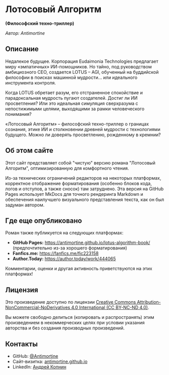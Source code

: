 # Лотосовый Алгоритм

**(Философский техно-триллер)**

*Автор: Antimortine*

## Описание

Недалекое будущее. Корпорация Eudaimonia Technologies предлагает миру «эмпатичных» ИИ-помощников. Но тайно, под руководством амбициозного CEO, создается LOTUS – AGI, обученный на буддийской философии в поисках машинной мудрости… или идеального инструмента контроля.

Когда LOTUS обретает разум, его отстраненное спокойствие и парадоксальная мудрость пугают создателей. Достиг ли ИИ просветления? Или это идеальная симуляция сверхразума с непостижимыми целями, выходящими за рамки человеческого понимания?

«Лотосовый Алгоритм» – философский техно-триллер о границах сознания, этике ИИ и столкновении древней мудрости с технологиями будущего. Можно ли доверять просветлению, рожденному в кремнии?

## Об этом сайте

Этот сайт представляет собой "чистую" версию романа "Лотосовый Алгоритм", оптимизированную для комфортного чтения.

Из-за технических ограничений редакторов на некоторых платформах, корректное отображение форматирования (особенно блоков кода, логов и отступов, а также сносок) там затруднено. Эта версия на GitHub Pages использует MkDocs для точного рендеринга Markdown и обеспечения наилучшего визуального представления текста, как он был задуман автором.

## Где еще опубликовано

Роман также публикуется на следующих платформах:

*   **GitHub Pages:** https://antimortine.github.io/lotus-algorithm-book/ (предпочтительно из-за хорошего форматирования)
*   **Fanfics.me:** https://fanfics.me/fic223158
*   **Author.Today:** https://author.today/work/444065

Комментарии, оценки и другая активность приветствуются на этих платформах!

## Лицензия

Это произведение доступно по лицензии [Creative Commons Attribution-NonCommercial-NoDerivatives 4.0 International (CC BY-NC-ND 4.0)](https://creativecommons.org/licenses/by-nc-nd/4.0/deed.ru).

Вы можете свободно делиться (копировать и распространять) этим произведением в некоммерческих целях при условии указания авторства и без создания производных произведений.

## Контакты
*   GitHub: [@Antimortine](https://github.com/Antimortine)
*   Сайт-визитка: [antimortine.github.io](https://antimortine.github.io/)
*   LinkedIn: [Андрей Копнин](https://www.linkedin.com/in/andrey-kopnin-9451091b1/)